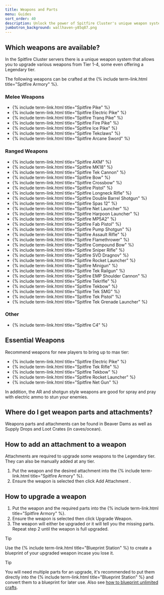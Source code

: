 ```yaml
---
title: Weapons and Parts
menu: Guides
sort_order: 40
description: Unlock the power of Spitfire Cluster's unique weapon system with the Weapons and Parts guide.
jumbotron_background: wallhaven-y85q87.png
---
```


## Which weapons are available?

In the Spitfire Cluster servers there is a unique weapon system that allows you to upgrade various weapons from Tier 1-4, some even offering a Legendary tier. 

The following weapons can be crafted at the {% include term-link.html title="Spitfire Armory" %}.

### Melee Weapons

- {% include term-link.html title="Spitfire Pike" %}
- {% include term-link.html title="Spitfire Electric Pike" %}
- {% include term-link.html title="Spitfire Tranq Pike" %}
- {% include term-link.html title="Spitfire Fire Pike" %}
- {% include term-link.html title="Spitfire Ice Pike" %}
- {% include term-link.html title="Spitfire Tekclaws" %}
- {% include term-link.html title="Spitfire Arcane Sword" %}

### Ranged Weapons

- {% include term-link.html title="Spitfire AKM" %}
- {% include term-link.html title="Spitfire MK18" %}
- {% include term-link.html title="Spitfire Tek Cannon" %}
- {% include term-link.html title="Spitfire Bow" %}
- {% include term-link.html title="Spitfire Crossbow" %}
- {% include term-link.html title="Spitfire Pistol" %}
- {% include term-link.html title="Spitfire Longneck Rifle" %}
- {% include term-link.html title="Spitfire Double Barrel Shotgun" %}
- {% include term-link.html title="Spitfire Spas 12" %}
- {% include term-link.html title="Spitfire Net Launcher" %}
- {% include term-link.html title="Spitfire Harpoon Launcher" %}
- {% include term-link.html title="Spitfire MP5A2" %}
- {% include term-link.html title="Spitfire Fab Pistol" %}
- {% include term-link.html title="Spitfire Pump Shotgun" %}
- {% include term-link.html title="Spitfire Assault Rifle" %}
- {% include term-link.html title="Spitfire Flamethrower" %}
- {% include term-link.html title="Spitfire Compound Bow" %}
- {% include term-link.html title="Spitfire Sniper Rifle" %}
- {% include term-link.html title="Spitfire SVD Dragnov" %}
- {% include term-link.html title="Spitfire Rocket Launcher" %}
- {% include term-link.html title="Spitfire Minigun" %}
- {% include term-link.html title="Spitfire Tek Railgun" %}
- {% include term-link.html title="Spitfire EMP Shoulder Cannon" %}
- {% include term-link.html title="Spitfire Tekrifle" %}
- {% include term-link.html title="Spitfire Tekbow" %}
- {% include term-link.html title="Spitfire Tek SMG" %}
- {% include term-link.html title="Spitfire Tek Pistol" %}
- {% include term-link.html title="Spitfire Tek Grenade Launcher" %}

### Other

- {% include term-link.html title="Spitfire C4" %}

## Essential Weapons

Recommend weapons for new players to bring up to max tier:

- {% include term-link.html title="Spitfire Electric Pike" %}
- {% include term-link.html title="Spitfire Tek Rifle" %}
- {% include term-link.html title="Spitfire Tekbow" %}
- {% include term-link.html title="Spitfire Rocket Launcher" %}
- {% include term-link.html title="Spitfire Net Gun" %}

In addition, the AR and shotgun style weapons are good for spray and pray with electric ammo to stun your enemies.

## Where do I get weapon parts and attachments?

Weapons parts and attachments can be found in Beaver Dams as well as Supply Drops and Loot Crates (in caves/ocean).

## How to add an attachment to a weapon 

Attachments are required to upgrade some weapons to the Legendary tier. They can also be manually added at any tier.

1. Put the weapon and the desired attachment into the {% include term-link.html title="Spitfire Armory" %}.
1. Ensure the weapon is selected then click Add Attachment .

## How to upgrade a weapon

1. Put the weapon and the required parts into the {% include term-link.html title="Spitfire Armory" %}.
1. Ensure the weapon is selected then click Upgrade Weapon.
1. The weapon will either be upgraded or it will tell you the missing parts. Repeat step 2 until the weapon is full upgraded.

> [!TIP]
> Use the {% include term-link.html title="Blueprint Station" %} to create a blueprint of your upgraded weapon incase you lose it.

> [!TIP]
> You will need multiple parts for an upgrade, it's recommended to put them directly into the {% include term-link.html title="Blueprint Station" %} and convert them to a blueprint for later use. Also see [how to blueprint unlimited crafts](../upgrading-items).